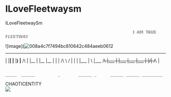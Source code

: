 # ILoveFleetwaysm
ILoveFleetwaySm

                                                            𝕀 𝔸𝕄 𝕋ℝ𝕌𝔼 𝔽𝕃𝔼𝔼𝕋𝕎𝔸𝕐
![image](![008a4c7f7494bc810642c484aeeb0612](https://github.com/user-attachments/assets/b62364f3-1f25-4776-9ab5-87a809f89450)

                                                               
  _______ _    _ ______    _____ _   _ _____   ____  _____    _    _       _____ _     _____ _____ _______        ___ __   _____       ___     __   ___               ___       ___  ___ ___               
 |  |__| |__     |__) |__   /\  |       |__  |    |__  |__   |  |  |  /\  \ / 
 |  |  | |___    |  \ |___ /~~\ |___    |    |___ |___ |___  |  |/\| /~~\  |  
                                                                              

                                                                                                    _____  ______          _        ______ _      ______ ______ _________  
CHAOTICENTITY                                                         
<img src="6167cbf56eb9a76de1e94927f488beb7](https://github.com/user-attachments/assets/5a679eec-0386-418f-adaa-d9e084ccf0f7" widtg="200"/>
